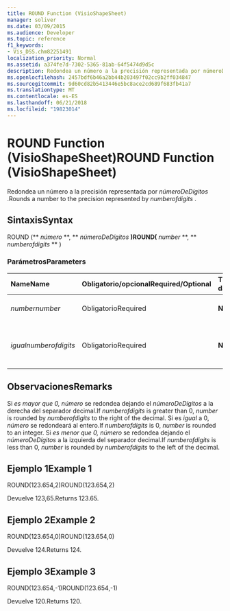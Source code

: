 ```yaml
---
title: ROUND Function (VisioShapeSheet)
manager: soliver
ms.date: 03/09/2015
ms.audience: Developer
ms.topic: reference
f1_keywords:
- Vis_DSS.chm82251491
localization_priority: Normal
ms.assetid: a374fe7d-7302-5365-81ab-64f5474d9d5c
description: Redondea un número a la precisión representada por númeroDeDígitos.
ms.openlocfilehash: 2457bdf6b46a2bb44b203497f02cc9b2ff034847
ms.sourcegitcommit: 9d60cd82b5413446e5bc8ace2cd689f683fb41a7
ms.translationtype: MT
ms.contentlocale: es-ES
ms.lasthandoff: 06/21/2018
ms.locfileid: "19823014"
---
```

# <a name="round-function-visioshapesheet"></a><span data-ttu-id="96bf3-103">ROUND Function (VisioShapeSheet)</span><span class="sxs-lookup"><span data-stu-id="96bf3-103">ROUND Function (VisioShapeSheet)</span></span>

<span data-ttu-id="96bf3-104">Redondea un número a la precisión representada por *númeroDeDígitos* .</span><span class="sxs-lookup"><span data-stu-id="96bf3-104">Rounds a number to the precision represented by  *numberofdigits*  .</span></span> 
  
## <a name="syntax"></a><span data-ttu-id="96bf3-105">Sintaxis</span><span class="sxs-lookup"><span data-stu-id="96bf3-105">Syntax</span></span>

<span data-ttu-id="96bf3-106">ROUND (** *número* **, ** *númeroDeDígitos* **)</span><span class="sxs-lookup"><span data-stu-id="96bf3-106">ROUND(** *number* **, ** *numberofdigits* ** )</span></span> 
  
### <a name="parameters"></a><span data-ttu-id="96bf3-107">Parámetros</span><span class="sxs-lookup"><span data-stu-id="96bf3-107">Parameters</span></span>

|<span data-ttu-id="96bf3-108">**Name**</span><span class="sxs-lookup"><span data-stu-id="96bf3-108">**Name**</span></span>|<span data-ttu-id="96bf3-109">**Obligatorio/opcional**</span><span class="sxs-lookup"><span data-stu-id="96bf3-109">**Required/Optional**</span></span>|<span data-ttu-id="96bf3-110">**Tipo de datos**</span><span class="sxs-lookup"><span data-stu-id="96bf3-110">**Data Type**</span></span>|<span data-ttu-id="96bf3-111">**Descripción**</span><span class="sxs-lookup"><span data-stu-id="96bf3-111">**Description**</span></span>|
|:-----|:-----|:-----|:-----|
| <span data-ttu-id="96bf3-112">_number_</span><span class="sxs-lookup"><span data-stu-id="96bf3-112">_number_</span></span> <br/> |<span data-ttu-id="96bf3-113">Obligatorio</span><span class="sxs-lookup"><span data-stu-id="96bf3-113">Required</span></span>  <br/> |<span data-ttu-id="96bf3-114">**Número**</span><span class="sxs-lookup"><span data-stu-id="96bf3-114">**Number**</span></span> <br/> |<span data-ttu-id="96bf3-115">El número que desea redondear.</span><span class="sxs-lookup"><span data-stu-id="96bf3-115">The number to round off.</span></span>  <br/> |
| <span data-ttu-id="96bf3-116">_igual_</span><span class="sxs-lookup"><span data-stu-id="96bf3-116">_numberofdigits_</span></span> <br/> |<span data-ttu-id="96bf3-117">Obligatorio</span><span class="sxs-lookup"><span data-stu-id="96bf3-117">Required</span></span>  <br/> |<span data-ttu-id="96bf3-118">**Número**</span><span class="sxs-lookup"><span data-stu-id="96bf3-118">**Number**</span></span> <br/> |<span data-ttu-id="96bf3-119">El número de posiciones decimales de precisión.</span><span class="sxs-lookup"><span data-stu-id="96bf3-119">The number of decimal places of precision.</span></span>  <br/> |
   
## <a name="remarks"></a><span data-ttu-id="96bf3-120">Observaciones</span><span class="sxs-lookup"><span data-stu-id="96bf3-120">Remarks</span></span>

<span data-ttu-id="96bf3-121">Si _es mayor que 0,_ _número_ se redondea dejando el _númeroDeDígitos_ a la derecha del separador decimal.</span><span class="sxs-lookup"><span data-stu-id="96bf3-121">If  _numberofdigits_ is greater than 0,  _number_ is rounded by  _numberofdigits_ to the right of the decimal.</span></span> <span data-ttu-id="96bf3-122">Si es _igual_ a 0, _número_ se redondeará al entero.</span><span class="sxs-lookup"><span data-stu-id="96bf3-122">If  _numberofdigits_ is 0,  _number_ is rounded to an integer.</span></span> <span data-ttu-id="96bf3-123">Si _es menor que 0,_ _número_ se redondea dejando el _númeroDeDígitos_ a la izquierda del separador decimal.</span><span class="sxs-lookup"><span data-stu-id="96bf3-123">If  _numberofdigits_ is less than 0,  _number_ is rounded by  _numberofdigits_ to the left of the decimal.</span></span> 
  
## <a name="example-1"></a><span data-ttu-id="96bf3-124">Ejemplo 1</span><span class="sxs-lookup"><span data-stu-id="96bf3-124">Example 1</span></span>

<span data-ttu-id="96bf3-125">ROUND(123.654,2)</span><span class="sxs-lookup"><span data-stu-id="96bf3-125">ROUND(123.654,2)</span></span>
  
<span data-ttu-id="96bf3-126">Devuelve 123,65.</span><span class="sxs-lookup"><span data-stu-id="96bf3-126">Returns 123.65.</span></span>
  
## <a name="example-2"></a><span data-ttu-id="96bf3-127">Ejemplo 2</span><span class="sxs-lookup"><span data-stu-id="96bf3-127">Example 2</span></span>

<span data-ttu-id="96bf3-128">ROUND(123.654,0)</span><span class="sxs-lookup"><span data-stu-id="96bf3-128">ROUND(123.654,0)</span></span>
  
<span data-ttu-id="96bf3-129">Devuelve 124.</span><span class="sxs-lookup"><span data-stu-id="96bf3-129">Returns 124.</span></span>
  
## <a name="example-3"></a><span data-ttu-id="96bf3-130">Ejemplo 3</span><span class="sxs-lookup"><span data-stu-id="96bf3-130">Example 3</span></span>

<span data-ttu-id="96bf3-131">ROUND(123.654,-1)</span><span class="sxs-lookup"><span data-stu-id="96bf3-131">ROUND(123.654,-1)</span></span>
  
<span data-ttu-id="96bf3-132">Devuelve 120.</span><span class="sxs-lookup"><span data-stu-id="96bf3-132">Returns 120.</span></span>
  

